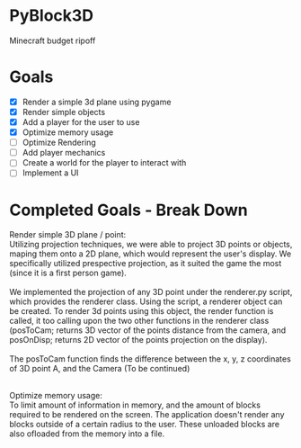 # PyBlock3D
Minecraft budget ripoff
<br />
# Goals <br/>
 - [x] Render a simple 3d plane using pygame
 - [x] Render simple objects
 - [x] Add a player for the user to use
 - [x] Optimize memory usage
 - [ ] Optimize Rendering
 - [ ] Add player mechanics
 - [ ] Create a world for the player to interact with
 - [ ] Implement a UI

# Completed Goals - Break Down
Render simple 3D plane / point: <br/>
Utilizing projection techniques, we were able to project 3D points or objects, maping them onto a 2D plane, which would represent the user's display. We specifically utilized prespective projection, as it suited the game the most (since it is a first person game).<br/><br/>
We implemented the projection of any 3D point under the renderer.py script, which provides the renderer class. Using the script, a renderer object can be created. To render 3d points using this object, the render function is called, it too calling upon the two other functions in the renderer class (posToCam; returns 3D vector of the points distance from the camera, and posOnDisp; returns 2D vector of the points projection on the display).<br/><br/>
The posToCam function finds the difference between the x, y, z coordinates of 3D point A, and the Camera (To be continued) </p><br/>
Optimize memory usage: <br/>
To limit amount of information in memory, and the amount of blocks required to be rendered on the screen. The application doesn't render any blocks outside of a certain radius to the user. These unloaded blocks are also ofloaded from the memory into a file.
